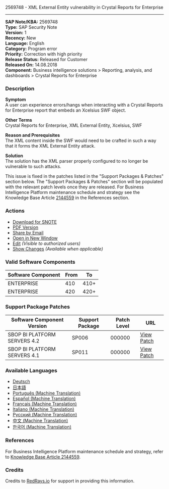 2569748 - XML External Entity vulnerability in Crystal Reports for Enterprise

---

**SAP Note/KBA:** 2569748  
**Type:** SAP Security Note  
**Version:** 1  
**Recency:** New  
**Language:** English  
**Category:** Program error  
**Priority:** Correction with high priority  
**Release Status:** Released for Customer  
**Released On:** 14.08.2018  
**Component:** Business intelligence solutions > Reporting, analysis, and dashboards > Crystal Reports for Enterprise

### Description

**Symptom**  
A user can experience errors/hangs when interacting with a Crystal Reports for Enterprise report that embeds an Xcelsius SWF object.

**Other Terms**  
Crystal Reports for Enterprise, XML External Entity, Xcelsius, SWF

**Reason and Prerequisites**  
The XML content inside the SWF would need to be crafted in such a way that it forms the XML External Entity attack.

**Solution**  
The solution has the XML parser properly configured to no longer be vulnerable to such attacks.

This issue is fixed in the patches listed in the "Support Packages & Patches" section below. The "Support Packages & Patches" section will be populated with the relevant patch levels once they are released. For Business Intelligence Platform maintenance schedule and strategy see the Knowledge Base Article [2144559](https://me.sap.com/softwarecenter/template/products/_APP=00200682500000001943&_EVENT=DISPHIER&HEADER=Y&FUNCTIONBAR=N&EVENT=TREE&NE=NAVIGATE&ENR=73555000100200001041&V=MAINT) in the References section.

### Actions

- [Download for SNOTE](https://notesdownloads.sap.com/note/0040000001608122018)
- [PDF Version](https://userapps.support.sap.com/sap/support/sfm/notes/print/0002569748?language=en-US&token=5B304F36FDC4222D1E0C456A1039003A)
- [Share by Email](https://me.sap.com/share/by-email)
- [Open in New Window](https://me.sap.com/notes/0002569748)
- [Edit](https://i7p.wdf.sap.corp/sap/support/notes/edit/0002569748) *(Visible to authorized users)*
- [Show Changes](https://me.sap.com/notes/0002569748/compare) *(Available when applicable)*

### Valid Software Components

| Software Component | From | To    |
|--------------------|------|-------|
| ENTERPRISE         | 410  | 410+  |
| ENTERPRISE         | 420  | 420+  |

### Support Package Patches

| Software Component Version          | Support Package | Patch Level | URL                                                                                                                                                                     |
|-------------------------------------|-----------------|-------------|-------------------------------------------------------------------------------------------------------------------------------------------------------------------------|
| SBOP BI PLATFORM SERVERS 4.2         | SP006           | 000000      | [View Patch](https://me.sap.com/softwarecenter/template/products/_APP=00200682500000001943&_EVENT=DISPHIER&HEADER=Y&FUNCTIONBAR=N&EVENT=TREE&NE=NAVIGATE&ENR=73555000100200001041&V=MAINT) |
| SBOP BI PLATFORM SERVERS 4.1         | SP011           | 000000      | [View Patch](https://me.sap.com/softwarecenter/template/products/_APP=00200682500000001943&_EVENT=DISPHIER&HEADER=Y&FUNCTIONBAR=N&EVENT=TREE&NE=NAVIGATE&ENR=67838200100200019009&V=MAINT) |

### Available Languages

- [Deutsch](https://me.sap.com/notes/0002569748/D)
- [日本語](https://me.sap.com/notes/0002569748/J)
- [Português (Machine Translation)](https://me.sap.com/notes/0002569748/P)
- [Español (Machine Translation)](https://me.sap.com/notes/0002569748/S)
- [Français (Machine Translation)](https://me.sap.com/notes/0002569748/F)
- [Italiano (Machine Translation)](https://me.sap.com/notes/0002569748/I)
- [Русский (Machine Translation)](https://me.sap.com/notes/0002569748/R)
- [中文 (Machine Translation)](https://me.sap.com/notes/0002569748/1)
- [한국어 (Machine Translation)](https://me.sap.com/notes/0002569748/3)

### References

For Business Intelligence Platform maintenance schedule and strategy, refer to [Knowledge Base Article 2144559](https://me.sap.com/softwarecenter/template/products/_APP=00200682500000001943&_EVENT=DISPHIER&HEADER=Y&FUNCTIONBAR=N&EVENT=TREE&NE=NAVIGATE&ENR=73555000100200001041&V=MAINT).

### Credits

Credits to [RedRays.io](https://redrays.io) for support in providing this information.
